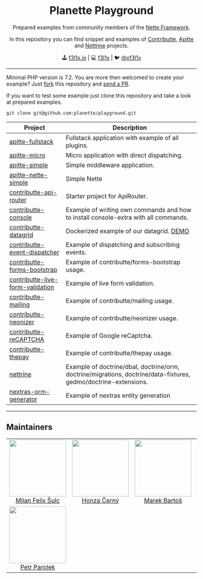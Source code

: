 <h1 align=center>Planette Playground</h1>

<p align=center>
   Prepared examples from community members of the <a href="https://nette.org">Nette Framework</a>. 
</p>

<p align=center>
   In this repository you can find snippet and examples of <a href="https://contributte.org">Contributte</a>,
   <a href="https://contributte.org/apitte/">Apitte</a> and <a href="https://contributte.org/nettrine/">Nettrine</a> projects.
</p>

<p align=center>
🕹 <a href="https://f3l1x.io">f3l1x.io</a> | 💻 <a href="https://github.com/f3l1x">f3l1x</a> | 🐦 <a href="https://twitter.com/xf3l1x">@xf3l1x</a>
</p>

---

Minimal PHP version is 7.2. You are more then welcomed to create your example? Just [fork](https://github.com/planette/playground/fork) this repository and [send a PR](https://github.com/planette/playground/pulls).


If you want to test some example just clone this repository and take a look at prepared examples.

```
git clone git@github.com:planette/playground.git
```

| Project | Description |
|-|-|
| [apitte-fullstack](https://github.com/planette/playground/tree/master/apitte-fullstack) | Fullstack application with example of all plugins. |
| [apitte-micro](https://github.com/planette/playground/tree/master/apitte-micro) | Micro application with direct dispatching. |
| [apitte-simple](https://github.com/planette/playground/tree/master/apitte-simple) | Simple middleware application. |
| [apitte-nette-simple](https://github.com/planette/playground/tree/master/apitte-nette-simple) | Simple Nette |
| [contributte-api-router](https://github.com/contributte/playground/tree/master/contributte-api-router) | Starter project for ApiRouter. |
| [contributte-console](https://github.com/contributte/playground/tree/master/contributte-console) | Example of writing own commands and how to install console-extra with all commands. |
| [contributte-datagrid](https://github.com/contributte/playground/tree/master/contributte-datagrid) | Dockerized example of our datagrid. [DEMO](https://examples.contributte.org/packages/datagrid/) |
| [contributte-event-dispatcher](https://github.com/contributte/playground/tree/master/contributte-event-dispatcher) | Example of dispatching and subscribing events. |
| [contributte-forms-bootstrap](https://github.com/contributte/playground/tree/master/contributte-forms-bootstrap) | Example of contributte/forms-bootstrap usage. |
| [contributte-live-form-validation](https://github.com/contributte/playground/tree/master/contributte-live-form-validation) | Example of live form validation. |
| [contributte-mailing](https://github.com/contributte/playground/tree/master/contributte-mailing) | Example of contributte/mailing usage. |
| [contributte-neonizer](https://github.com/contributte/playground/tree/master/contributte-neonizer) | Example of contributte/neonizer usage. |
| [contributte-reCAPTCHA](https://github.com/contributte/playground/tree/master/contributte-reCAPTCHA) | Example of Google reCaptcha. |
| [contributte-thepay](https://github.com/contributte/playground/tree/master/contributte-thepay) | Example of contributte/thepay usage. |
| [nettrine](https://github.com/planette/playground/tree/master/nettrine) | Example of doctrine/dbal, doctrine/orm, doctrine/migrations, doctrine/data-fixtures, gedmo/doctrine-extensions. |
| [nextras-orm-generator](https://github.com/planette/playground/tree/master/nextras-orm-generator) | Example of nextras entity generation |

---

## Maintainers

<table>
  <tbody>
    <tr>
      <td align="center">
        <a href="https://github.com/f3l1x">
            <img width="150" height="150" src="https://avatars2.githubusercontent.com/u/538058?v=4&s=130">
        </a>
        </br>
        <a href="https://github.com/f3l1x">Milan Felix Šulc</a>
      </td>
      <td align="center">
        <a href="https://github.com/chemix">
            <img width="150" height="150" src="https://avatars0.githubusercontent.com/u/42802?s=130&v=4">
        </a>
        </br>
        <a href="https://github.com/chemix">Honza Černý</a>
      </td>
      <td align="center">
        <a href="https://github.com/mabar">
            <img width="150" height="150" src="https://avatars0.githubusercontent.com/u/20974277?s=130&v=4">
        </a>
        </br>
        <a href="https://github.com/mabar">Marek Bartoš</a>
      </td>
      <td align="center">
        <a href="https://github.com/paveljanda">
          <img width="150" height="150" src="https://avatars0.githubusercontent.com/u/1488874?s=400&v=4">
        </a>
        </br>
          <a href="https://github.com/paveljanda">Pavel Janda</a>
        </td>
        <td align="center">
          <a href="https://github.com/dakorpar">
            <img width="150" height="150" src="https://avatars0.githubusercontent.com/u/9303856?v=4&s=400">
          </a>
          </br>
          <a href="https://github.com/dakorpar">Dalibor Korpar</a>
        </td>
    </tr>
    <tr>
      <td align="center">
        <a href="https://github.com/petrparolek">
          <img width="150" height="150" src="https://avatars0.githubusercontent.com/u/6066243?v=4&s=400">
        </a>
        </br>
        <a href="https://github.com/petrparolek">Petr Parolek</a>
      </td>
    </tr>
  </tbody>
</table>

